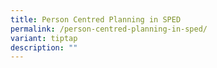 ```yaml
---
title: Person Centred Planning in SPED
permalink: /person-centred-planning-in-sped/
variant: tiptap
description: ""
---
```

